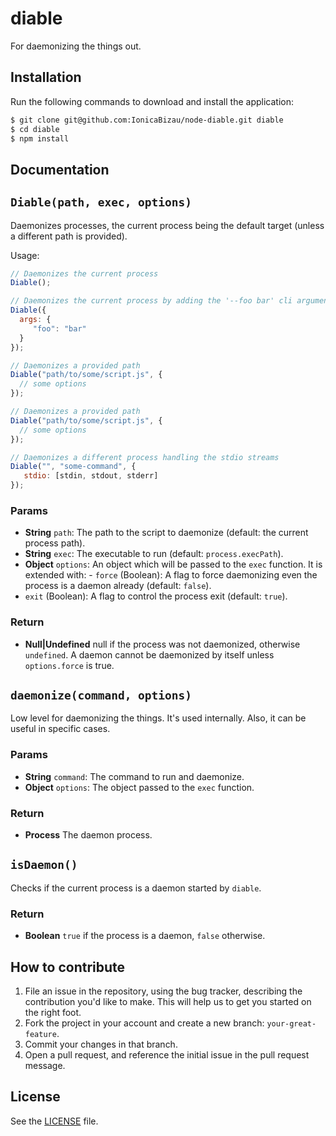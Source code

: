 # diable
For daemonizing the things out.

## Installation
Run the following commands to download and install the application:

```sh
$ git clone git@github.com:IonicaBizau/node-diable.git diable
$ cd diable
$ npm install
```

## Documentation
## `Diable(path, exec, options)`
Daemonizes processes, the current process being the default target (unless
a different path is provided).

Usage:

```js
// Daemonizes the current process
Diable();

// Daemonizes the current process by adding the '--foo bar' cli arguments.
Diable({
  args: {
     "foo": "bar"
  }
});

// Daemonizes a provided path
Diable("path/to/some/script.js", {
  // some options
});

// Daemonizes a provided path
Diable("path/to/some/script.js", {
  // some options
});

// Daemonizes a different process handling the stdio streams
Diable("", "some-command", {
   stdio: [stdin, stdout, stderr]
});
```

### Params
- **String** `path`: The path to the script to daemonize (default: the current process path).
- **String** `exec`: The executable to run (default: `process.execPath`).
- **Object** `options`: An object which will be passed to the `exec` function. It is extended with:  - `force` (Boolean): A flag to force daemonizing even the process is a daemon already (default: `false`).
 - `exit` (Boolean): A flag to control the process exit (default: `true`).

### Return
- **Null|Undefined** null if the process was not daemonized, otherwise `undefined`. A daemon cannot be daemonized by itself unless `options.force` is true.

## `daemonize(command, options)`
Low level for daemonizing the things. It's used internally.
Also, it can be useful in specific cases.

### Params
- **String** `command`: The command to run and daemonize.
- **Object** `options`: The object passed to the `exec` function.

### Return
- **Process** The daemon process.

## `isDaemon()`
Checks if the current process is a daemon started by `diable`.

### Return
- **Boolean** `true` if the process is a daemon, `false` otherwise.



## How to contribute

1. File an issue in the repository, using the bug tracker, describing the
   contribution you'd like to make. This will help us to get you started on the
   right foot.
2. Fork the project in your account and create a new branch:
   `your-great-feature`.
3. Commit your changes in that branch.
4. Open a pull request, and reference the initial issue in the pull request
   message.

## License
See the [LICENSE](./LICENSE) file.
